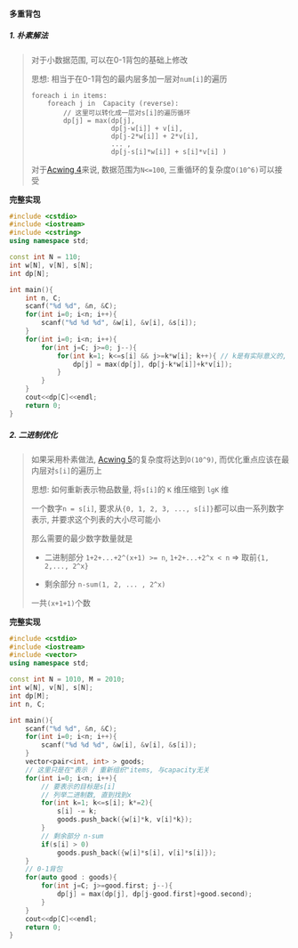 #### 多重背包

##### 1. 朴素解法

> 对于小数据范围, 可以在0-1背包的基础上修改
> 
> 思想: 相当于在0-1背包的最内层多加一层对`num[i]`的遍历
> ```
> foreach i in items:
>     foreach j in  Capacity (reverse):
>         // 这里可以转化成一层对s[i]的遍历循环
>         dp[j] = max(dp[j],
>                     dp[j-w[i]] + v[i],
>                     dp[j-2*w[i]] + 2*v[i],
>                     ... , 
>                     dp[j-s[i]*w[i]] + s[i]*v[i] )
> ```
> 
> 对于[Acwing 4](/acwing/Section%205/1_%E5%A4%9A%E9%87%8D%E8%83%8C%E5%8C%85_%E6%9C%B4%E7%B4%A0%E5%81%9A%E6%B3%95.cpp)来说, 数据范围为`N<=100`, 三重循环的复杂度`O(10^6)`可以接受

**完整实现**
```CPP
#include <cstdio>
#include <iostream>
#include <cstring>
using namespace std;

const int N = 110;
int w[N], v[N], s[N];
int dp[N];

int main(){
    int n, C;
    scanf("%d %d", &n, &C);
    for(int i=0; i<n; i++){
        scanf("%d %d %d", &w[i], &v[i], &s[i]);
    }
    for(int i=0; i<n; i++){
        for(int j=C; j>=0; j--){
            for(int k=1; k<=s[i] && j>=k*w[i]; k++){ // k是有实际意义的, 表示采用的item i的数量; 并且对rest capacity的判断要挪到这一层
                dp[j] = max(dp[j], dp[j-k*w[i]]+k*v[i]);
            }
        }
    }
    cout<<dp[C]<<endl;
    return 0;
}
```

##### 2. 二进制优化
> 如果采用朴素做法, [Acwing 5](/acwing/Section%205/1_%E5%A4%9A%E9%87%8D%E8%83%8C%E5%8C%85_%E4%BA%8C%E8%BF%9B%E5%88%B6%E4%BC%98%E5%8C%96.cpp)的复杂度将达到`O(10^9)`, 而优化重点应该在最内层对`s[i]`的遍历上
> 
> 思想: 如何重新表示物品数量, 将`s[i]`的 `K` 维压缩到 `lgK` 维
>
> 一个数字`n = s[i]`, 要求从`{0, 1, 2, 3, ..., s[i]}`都可以由一系列数字表示, 并要求这个列表的大小尽可能小
> 
> 那么需要的最少数字数量就是
> 
> - 二进制部分
>   `1+2+...+2^(x+1) >= n`, `1+2+...+2^x < n` => 取前`{1, 2,..., 2^x}`
> 
> - 剩余部分
>   `n-sum(1, 2, ... , 2^x)`
> 
> 一共`(x+1+1)`个数

**完整实现**
```CPP
#include <cstdio>
#include <iostream>
#include <vector>
using namespace std;

const int N = 1010, M = 2010;
int w[N], v[N], s[N];
int dp[M];
int n, C;

int main(){
    scanf("%d %d", &n, &C);
    for(int i=0; i<n; i++){
        scanf("%d %d %d", &w[i], &v[i], &s[i]);
    }
    vector<pair<int, int> > goods;
    // 这里只是在"表示 / 重新组织"items, 与capacity无关
    for(int i=0; i<n; i++){
        // 要表示的目标是s[i]
        // 列举二进制数, 直到找到x
        for(int k=1; k<=s[i]; k*=2){
            s[i] -= k;
            goods.push_back({w[i]*k, v[i]*k});
        }
        // 剩余部分 n-sum
        if(s[i] > 0)
            goods.push_back({w[i]*s[i], v[i]*s[i]});
    }
    // 0-1背包
    for(auto good : goods){
        for(int j=C; j>=good.first; j--){
            dp[j] = max(dp[j], dp[j-good.first]+good.second);
        }
    }
    cout<<dp[C]<<endl;
    return 0;
}
```
